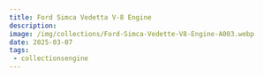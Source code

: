 ```yaml
---
title: Ford Simca Vedetta V-8 Engine
description: 
image: /img/collections/Ford-Simca-Vedette-V8-Engine-A003.webp
date: 2025-03-07
tags: 
 - collectionsengine
---
```


